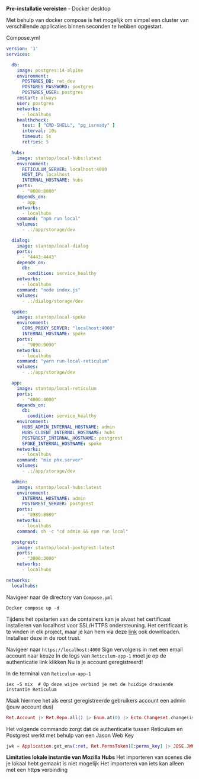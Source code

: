 
**Pre-installatie vereisten**
	- Docker desktop


Met behulp van docker compose is het mogelijk om simpel een cluster van verschillende applicaties binnen seconden te hebben opgestart.

Compose.yml
```yml
version: '1'
services:

  db:
    image: postgres:14-alpine
    environment:
      POSTGRES_DB: ret_dev
      POSTGRES_PASSWORD: postgres
      POSTGRES_USER: postgres
    restart: always
    user: postgres
    networks:
      - localhubs
    healthcheck:
      test: [ "CMD-SHELL", "pg_isready" ]
      interval: 10s
      timeout: 5s
      retries: 5

  hubs:
    image: stantop/local-hubs:latest
    environment:
      RETICULUM_SERVER: localhost:4000
      HOST_IP: localhost
      INTERNAL_HOSTNAME: hubs
    ports:
      - "8080:8080"
    depends_on:
      - app
    networks:
      - localhubs
    command: "npm run local"
    volumes:
      - .:/app/storage/dev

  dialog:
    image: stantop/local-dialog
    ports:
      - "4443:4443"
    depends_on:
      db:
        condition: service_healthy
    networks:
      - localhubs
    command: "node index.js"
    volumes:
      - .:/dialog/storage/dev

  spoke:
    image: stantop/local-spoke
    environment:
      CORS_PROXY_SERVER: "localhost:4000"
      INTERNAL_HOSTNAME: spoke
    ports:
      - "9090:9090"
    networks:
      - localhubs
    command: "yarn run-local-reticulum"
    volumes:
      - .:/app/storage/dev

  app:
    image: stantop/local-reticulum
    ports:
      - "4000:4000"
    depends_on:
      db:
        condition: service_healthy
    environment:
      HUBS_ADMIN_INTERNAL_HOSTNAME: admin
      HUBS_CLIENT_INTERNAL_HOSTNAME: hubs
      POSTGREST_INTERNAL_HOSTNAME: postgrest
      SPOKE_INTERNAL_HOSTNAME: spoke
    networks:
      - localhubs
    command: "mix phx.server"
    volumes:
      - .:/app/storage/dev

  admin:
    image: stantop/local-hubs:latest
    environment:
      INTERNAL_HOSTNAME: admin
      POSTGREST_SERVER: postgrest
    ports:
      - "8989:8989"
    networks:
      - localhubs
    command: sh -c "cd admin && npm run local"

  postgrest:
    image: stantop/local-postgrest:latest
    ports:
      - "3000:3000"
    networks:
      - localhubs

networks:
  localhubs:
```

Navigeer naar de directory van ``Compose.yml`` 
```shell
Docker compose up -d
```
Tijdens het opstarten van de containers kan je alvast het certificaat installeren van localhost voor SSL/HTTPS ondersteuning. Het certificaat is te vinden in elk project, maar je kan hem via deze [link](https://github.com/TophoStan/hubs/blob/master/ssl/localhost.pem) ook downloaden. Installeer deze in de root trust.


Navigeer naar  ``https://localhost:4000``
Sign vervolgens in met een email account naar keuze
In de logs van ``Reticulum-app-1`` moet je op de authenticatie link klikken
Nu is je account geregistreerd!

In de terminal van ``Reticulum-app-1``  
```shell
iex -S mix  # Op deze wijze verbind je met de huidige draaiende instantie Reticulum
```
Maak hiermee het als eerst geregistreerde gebruikers account een admin (jouw account dus)
``` Elixir
Ret.Account |> Ret.Repo.all() |> Enum.at(0) |> Ecto.Changeset.change(is_admin: true) |> Ret.Repo.update!()
```

Het volgende commando zorgt dat de authenticatie tussen Reticulum en Postgrest werkt met behulp van een Jason Web Key

``` Elixir
jwk = Application.get_env(:ret, Ret.PermsToken)[:perms_key] |> JOSE.JWK.from_pem(); JOSE.JWK.to_file("reticulum-jwk.json", jwk)
```

**Limitaties lokale instantie van Mozilla Hubs**
Het importeren van scenes die je lokaal hebt gemaakt is niet mogelijk
Het importeren van iets kan alleen met een http**s** verbinding